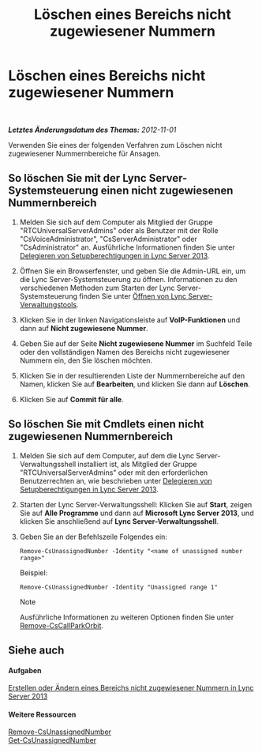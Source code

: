 ﻿---
title: Löschen eines Bereichs nicht zugewiesener Nummern
TOCTitle: Löschen eines Bereichs nicht zugewiesener Nummern
ms:assetid: a8141bfb-b94d-4d0f-a7a9-2e60d10b103a
ms:mtpsurl: https://technet.microsoft.com/de-de/library/Gg182565(v=OCS.15)
ms:contentKeyID: 49295015
ms.date: 05/19/2016
mtps_version: v=OCS.15
ms.translationtype: HT
---

# Löschen eines Bereichs nicht zugewiesener Nummern

 

_**Letztes Änderungsdatum des Themas:** 2012-11-01_

Verwenden Sie eines der folgenden Verfahren zum Löschen nicht zugewiesener Nummernbereiche für Ansagen.

## So löschen Sie mit der Lync Server-Systemsteuerung einen nicht zugewiesenen Nummernbereich

1.  Melden Sie sich auf dem Computer als Mitglied der Gruppe "RTCUniversalServerAdmins" oder als Benutzer mit der Rolle "CsVoiceAdministrator", "CsServerAdministrator" oder "CsAdministrator" an. Ausführliche Informationen finden Sie unter [Delegieren von Setupberechtigungen in Lync Server 2013](lync-server-2013-delegate-setup-permissions.md).

2.  Öffnen Sie ein Browserfenster, und geben Sie die Admin-URL ein, um die Lync Server-Systemsteuerung zu öffnen. Informationen zu den verschiedenen Methoden zum Starten der Lync Server-Systemsteuerung finden Sie unter [Öffnen von Lync Server-Verwaltungstools](lync-server-2013-open-lync-server-administrative-tools.md).

3.  Klicken Sie in der linken Navigationsleiste auf **VoIP-Funktionen** und dann auf **Nicht zugewiesene Nummer**.

4.  Geben Sie auf der Seite **Nicht zugewiesene Nummer** im Suchfeld Teile oder den vollständigen Namen des Bereichs nicht zugewiesener Nummern ein, den Sie löschen möchten.

5.  Klicken Sie in der resultierenden Liste der Nummernbereiche auf den Namen, klicken Sie auf **Bearbeiten**, und klicken Sie dann auf **Löschen**.

6.  Klicken Sie auf **Commit für alle**.

## So löschen Sie mit Cmdlets einen nicht zugewiesenen Nummernbereich

1.  Melden Sie sich auf dem Computer, auf dem die Lync Server-Verwaltungsshell installiert ist, als Mitglied der Gruppe "RTCUniversalServerAdmins" oder mit den erforderlichen Benutzerrechten an, wie beschrieben unter [Delegieren von Setupberechtigungen in Lync Server 2013](lync-server-2013-delegate-setup-permissions.md).

2.  Starten der Lync Server-Verwaltungsshell: Klicken Sie auf **Start**, zeigen Sie auf **Alle Programme** und dann auf **Microsoft Lync Server 2013**, und klicken Sie anschließend auf **Lync Server-Verwaltungsshell**.

3.  Geben Sie an der Befehlszeile Folgendes ein:
    
        Remove-CsUnassignedNumber -Identity "<name of unassigned number range>" 
    
    Beispiel:
    
        Remove-CsUnassignedNumber -Identity "Unassigned range 1"
    

    > [!NOTE]
    > Ausführliche Informationen zu weiteren Optionen finden Sie unter <A href="https://docs.microsoft.com/en-us/powershell/module/skype/Remove-CsCallParkOrbit">Remove-CsCallParkOrbit</A>.



## Siehe auch

#### Aufgaben

[Erstellen oder Ändern eines Bereichs nicht zugewiesener Nummern in Lync Server 2013](lync-server-2013-create-or-modify-an-unassigned-number-range.md)  

#### Weitere Ressourcen

[Remove-CsUnassignedNumber](https://docs.microsoft.com/en-us/powershell/module/skype/Remove-CsUnassignedNumber)  
[Get-CsUnassignedNumber](https://docs.microsoft.com/en-us/powershell/module/skype/Get-CsUnassignedNumber)

